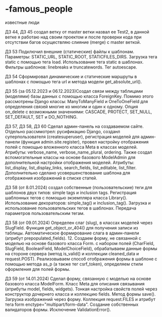 # -famous_people
известные люди

ДЗ 44, ДЗ 45 создал ветку от master ветки назвал ее Test2, в данной ветке я работаю над своим проектом и после проверки кода при отсутствии багов осуществляю слияние (merge) с master  веткой. 

ДЗ 53 Подключил внешние (статические) файлы к шаблонам. Параметры: STATIC_URL, STATIC_ROOT, STATICFILES_DIRS. Загрузка тега static с помощью тега load. Использование тега static в шаблонах. Фильтры шаблонов: linebreaks и truncatewords. Тег autoescape.

ДЗ 54 Сформировал динамические и статические маршруты в шаблонах с помощью тега url и метода модели get_absolute_url(). 

ДЗ 55 (за 05.12.2023 и 06.12.2023)Создал связи между таблицами (моделями) базы данных с помощью класса ForeignKey. Помимо этого рассмотрены Django классы: ManyToManyField и OneToOneField для определения связей многие ко многим и один к одному. Опция on_delete с возможными значениями: CASCADE, PROTECT, SET_NULL, SET_DEFAULT, SET и DO_NOTHING.

ДЗ 57, ДЗ 58, ДЗ 60 Сделал админ-панель на создаваемом сайте. Отдельно рассммотрел: русификацию Django, созданл суперпользователя (createsuperuser), регистрация моделей для админ-панели (функция admin.site.register), провел настройку отображения полей с помощью вложенного класса Meta в классах моделей. Атрибуты: verbose_name, verbose_name_plural, ordering. Также создал вспомогательные классы на основе базового ModelAdmin для дополнительной настройки отображения моделей. Атрибуты: list_display, list_display_links, search_fields, list_editable, list_filter. 
Дополнительно сделано усовершенствование шаблона для отображения изображений в списке статей. 

ДЗ 58 (от 8.01.2024) создал собственные (пользовательские) теги для шаблонов двух типов: simple tags и inclusion tags. Регистрация шаблонных тегов с помощью экземпляра класса Library(). Использование декораторов: simple_tag() и inclusion_tag(). Загрузка и использование пользовательских тегов в шаблонах. Передача параметров пользовательским тегам. 

ДЗ 58 (от 09.01.2024) Определен слаг (slug), в классах моделей через SlugField. Функция get_object_or_404() для получения записи из таблицы. Автоматическое формирование слага в админ-панели (атрибут prepopulated_fields).
12. Создаем форму, не связанной с моделью на основе базового класса Form. с набором полей (CharField, SlugField, BooleanField, ModelChoiceField), обрабатываем данные формы на стороне сервера (метод is_valid() и коллекции cleaned_data и request.POST). Реализовываем способ отображения формы в шаблоне с помощью метода as_p (а также тег csrf_token), определяем стили оформления для полей формы.

ДЗ 59 (от 14.01.2024) Сделал форму, связанную с моделью на основе базового класса ModelForm. Класс Meta для описания связывания (атрибуты model, fields, widgets). Тонкая настройка свойств полей через конструктор дочернего класса и коллекцию fields. Метод формы save(). Загрузка изображений через форму. Коллекция request.FILES и атрибут тега form enctype="multipart/form-data". Создание собственных валидаторов формы. Исключение ValidationError().


